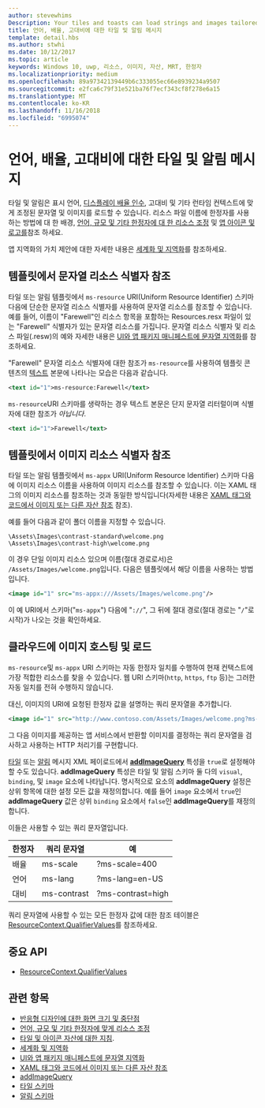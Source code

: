```yaml
---
author: stevewhims
Description: Your tiles and toasts can load strings and images tailored for display language, display scale factor, high contrast, and other runtime contexts.
title: 언어, 배율, 고대비에 대한 타일 및 알림 메시지
template: detail.hbs
ms.author: stwhi
ms.date: 10/12/2017
ms.topic: article
keywords: Windows 10, uwp, 리소스, 이미지, 자산, MRT, 한정자
ms.localizationpriority: medium
ms.openlocfilehash: 89a97342139449b6c333055ec66e8939234a9507
ms.sourcegitcommit: e2fca6c79f31e521ba76f7ecf343cf8f278e6a15
ms.translationtype: MT
ms.contentlocale: ko-KR
ms.lasthandoff: 11/16/2018
ms.locfileid: "6995074"
---
```

# <a name="tile-and-toast-notification-support-for-language-scale-and-high-contrast"></a>언어, 배율, 고대비에 대한 타일 및 알림 메시지

타일 및 알림은 표시 언어, [디스플레이 배율 인수](../../layout/screen-sizes-and-breakpoints-for-responsive-design.md), 고대비 및 기타 런타임 컨텍스트에 맞게 조정된 문자열 및 이미지를 로드할 수 있습니다. 리소스 파일 이름에 한정자를 사용 하는 방법에 대 한 배경, [언어, 규모 및 기타 한정자에 대 한 리소스 조정](../../../app-resources/tailor-resources-lang-scale-contrast.md) 및 [앱 아이콘 및 로고를](/windows/uwp/design/style/app-icons-and-logos)참조 하세요.

앱 지역화의 가치 제안에 대한 자세한 내용은 [세계화 및 지역화](../../globalizing/globalizing-portal.md)를 참조하세요.

## <a name="refer-to-a-string-resource-from-a-template"></a>템플릿에서 문자열 리소스 식별자 참조

타일 또는 알림 템플릿에서 `ms-resource` URI(Uniform Resource Identifier) 스키마 다음에 단순한 문자열 리소스 식별자를 사용하여 문자열 리소스를 참조할 수 있습니다. 예를 들어, 이름이 "Farewell"인 리소스 항목을 포함하는 Resources.resx 파일이 있는 "Farewell" 식별자가 있는 문자열 리소스를 가집니다. 문자열 리소스 식별자 및 리소스 파일(.resw)의 예와 자세한 내용은 [UI와 앱 패키지 매니페스트에 문자열 지역화](../../../app-resources/localize-strings-ui-manifest.md)를 참조하세요.

"Farewell" 문자열 리소스 식별자에 대한 참조가 `ms-resource`를 사용하여 템플릿 콘텐츠의 [텍스트](/uwp/schemas/tiles/tilesschema/element-text?branch=live) 본문에 나타나는 모습은 다음과 같습니다.

```xml
<text id="1">ms-resource:Farewell</text>
```

`ms-resource`URI 스키마를 생략하는 경우 텍스트 본문은 단지 문자열 리터럴이며 식별자에 대한 참조가 *아닙니다*.

```xml
<text id="1">Farewell</text>
```

## <a name="refer-to-an-image-resource-from-a-template"></a>템플릿에서 이미지 리소스 식별자 참조

타일 또는 알림 템플릿에서 `ms-appx` URI(Uniform Resource Identifier) 스키마 다음에 이미지 리소스 이름을 사용하여 이미지 리소스를 참조할 수 있습니다. 이는 XAML 태그의 이미지 리소스를 참조하는 것과 동일한 방식입니다(자세한 내용은 [XAML 태그와 코드에서 이미지 또는 다른 자산 참조](../../../app-resources/images-tailored-for-scale-theme-contrast.md#reference-an-image-or-other-asset-from-xaml-markup-and-code) 참조).

예를 들어 다음과 같이 폴더 이름을 지정할 수 있습니다.

```
\Assets\Images\contrast-standard\welcome.png
\Assets\Images\contrast-high\welcome.png
```

이 경우 단일 이미지 리소스 있으며 이름(절대 경로로서)은 `/Assets/Images/welcome.png`입니다. 다음은 템플릿에서 해당 이름을 사용하는 방법입니다.

```xml
<image id="1" src="ms-appx:///Assets/Images/welcome.png"/>
```

이 예 URI에서 스키마("`ms-appx`") 다음에 "`://`", 그 뒤에 절대 경로(절대 경로는 "`/`"로 시작)가 나오는 것을 확인하세요.

## <a name="hosting-and-loading-images-in-the-cloud"></a>클라우드에 이미지 호스팅 및 로드

`ms-resource`및 `ms-appx` URI 스키마는 자동 한정자 일치를 수행하여 현재 컨택스트에 가장 적합한 리소스를 찾을 수 있습니다. 웹 URI 스키마(`http`, `https`, `ftp` 등)는 그러한 자동 일치를 전혀 수행하지 않습니다.

대신, 이미지의 URI에 요청된 한정자 값을 설명하는 쿼리 문자열을 추가합니다.

```xml
<image id="1" src="http://www.contoso.com/Assets/Images/welcome.png?ms-lang=en-US"/>
```

그 다음 이미지를 제공하는 앱 서비스에서 반환할 이미지를 결정하는 쿼리 문자열을 검사하고 사용하는 HTTP 처리기를 구현합니다.

[타일](/uwp/schemas/tiles/tilesschema/schema-root?branch=live) 또는 [알림](/uwp/schemas/tiles/toastschema/schema-root?branch=live) 메시지 XML 페이로드에서 [**addImageQuery**](/uwp/schemas/tiles/tilesschema/element-visual?branch=live) 특성을 `true`로 설정해야 할 수도 있습니다. **addImageQuery** 특성은 타일 및 알림 스키마 둘 다의 `visual`, `binding`, 및 `image` 요소에 나타납니다. 명시적으로 요소의 **addImageQuery** 설정은 상위 항목에 대한 설정 모든 값을 재정의합니다. 예를 들어 `image` 요소에서 `true`인 **addImageQuery** 값은 상위 `binding` 요소에서 `false`인 **addImageQuery**를 재정의합니다.

이들은 사용할 수 있는 쿼리 문자열입니다.

| 한정자 | 쿼리 문자열 | 예 |
| --------- | ------------ | ------- |
| 배율 | ms-scale | ?ms-scale=400 |
| 언어 | ms-lang | ?ms-lang=en-US |
| 대비 | ms-contrast | ?ms-contrast=high |

쿼리 문자열에 사용할 수 있는 모든 한정자 값에 대한 참조 테이블은 [ResourceContext.QualifierValues](/uwp/api/windows.applicationmodel.resources.core.resourcecontext.QualifierValues)를 참조하세요.

## <a name="important-apis"></a>중요 API

* [ResourceContext.QualifierValues](/uwp/api/windows.applicationmodel.resources.core.resourcecontext.QualifierValues)

## <a name="related-topics"></a>관련 항목

* [반응형 디자인에 대한 화면 크기 및 중단점](../../layout/screen-sizes-and-breakpoints-for-responsive-design.md)
* [언어, 규모 및 기타 한정자에 맞게 리소스 조정](../../../app-resources/tailor-resources-lang-scale-contrast.md)
* [타일 및 아이콘 자산에 대한 지침](app-assets.md).
* [세계화 및 지역화](../../globalizing/globalizing-portal.md)
* [UI와 앱 패키지 매니페스트에 문자열 지역화](../../../app-resources/localize-strings-ui-manifest.md)
* [XAML 태그와 코드에서 이미지 또는 다른 자산 참조](../../../app-resources/images-tailored-for-scale-theme-contrast.md)
* [addImageQuery](/uwp/schemas/tiles/tilesschema/element-visual?branch=live)
* [타일 스키마](/uwp/schemas/tiles/tilesschema/schema-root?branch=live)
* [알림 스키마](/uwp/schemas/tiles/toastschema/schema-root?branch=live)
